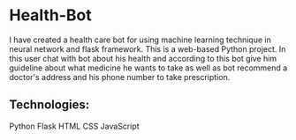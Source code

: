 # Health-Bot
I have created a health care bot for using machine learning technique in neural network and flask framework.
This is a web-based Python project. In this user chat with bot about his health and according to this bot give him guideline about what medicine he wants to take as well as bot recommend a doctor's address and his phone number to take prescription.

## Technologies:
Python
Flask
HTML
CSS
JavaScript
